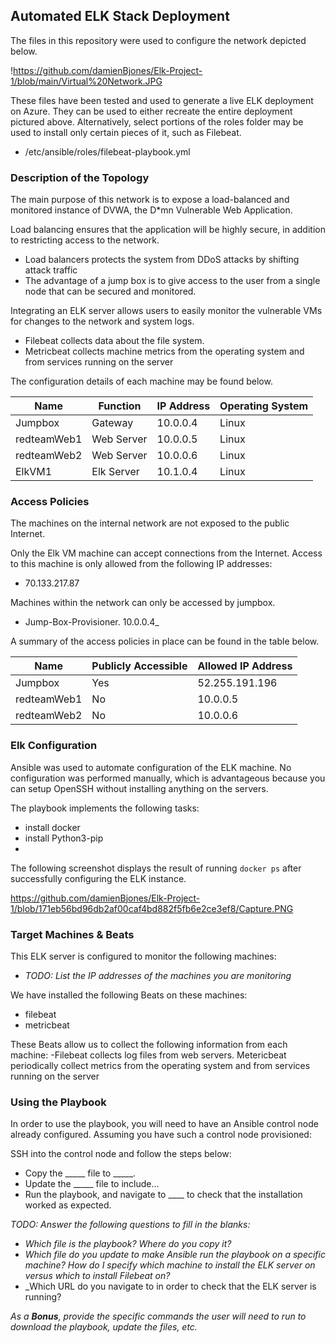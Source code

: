 ## Automated ELK Stack Deployment

The files in this repository were used to configure the network depicted below.

!https://github.com/damienBjones/Elk-Project-1/blob/main/Virtual%20Network.JPG

These files have been tested and used to generate a live ELK deployment on Azure. They can be used to either recreate the entire deployment pictured above. Alternatively, select portions of the roles folder may be used to install only certain pieces of it, such as Filebeat.

  - /etc/ansible/roles/filebeat-playbook.yml

### Description of the Topology

The main purpose of this network is to expose a load-balanced and monitored instance of DVWA, the D*mn Vulnerable Web Application.

Load balancing ensures that the application will be highly secure, in addition to restricting access to the network.
-  Load balancers protects the system from DDoS attacks by shifting attack traffic
-  The advantage of a jump box is to give access to the user from a single node that can be secured and monitored.

Integrating an ELK server allows users to easily monitor the vulnerable VMs for changes to the network and system logs.
-  Filebeat collects data about the file system.
- Metricbeat collects machine metrics  from the operating system and from services running on the server

The configuration details of each machine may be found below.

| Name        | Function   | IP Address | Operating System |
|-------------|------------|------------|------------------|
| Jumpbox     | Gateway    | 10.0.0.4   | Linux            |
| redteamWeb1 | Web Server | 10.0.0.5   | Linux            |
| redteamWeb2 | Web Server | 10.0.0.6   | Linux            |
| ElkVM1      | Elk Server | 10.1.0.4   | Linux            |

### Access Policies

The machines on the internal network are not exposed to the public Internet. 

Only the Elk VM machine can accept connections from the Internet. Access to this machine is only allowed from the following IP addresses:
- 70.133.217.87

Machines within the network can only be accessed by jumpbox.
- Jump-Box-Provisioner. 10.0.0.4_

A summary of the access policies in place can be found in the table below.

| Name        | Publicly Accessible | Allowed IP Address |
|-------------|---------------------|--------------------|
| Jumpbox     | Yes                 | 52.255.191.196     |
| redteamWeb1 | No                  | 10.0.0.5           |
| redteamWeb2 | No                  | 10.0.0.6           |

### Elk Configuration

Ansible was used to automate configuration of the ELK machine. No configuration was performed manually, which is advantageous because you can setup OpenSSH without installing anything on the servers.

The playbook implements the following tasks:
- install docker
- install Python3-pip
- 

The following screenshot displays the result of running `docker ps` after successfully configuring the ELK instance.

https://github.com/damienBjones/Elk-Project-1/blob/171eb56bd96db2af00caf4bd882f5fb6e2ce3ef8/Capture.PNG

### Target Machines & Beats
This ELK server is configured to monitor the following machines:
- _TODO: List the IP addresses of the machines you are monitoring_

We have installed the following Beats on these machines:
- filebeat
- metricbeat

These Beats allow us to collect the following information from each machine:
-Filebeat collects log files from web servers.
Metericbeat periodically collect metrics from the operating system and from services running on the server

### Using the Playbook
In order to use the playbook, you will need to have an Ansible control node already configured. Assuming you have such a control node provisioned: 

SSH into the control node and follow the steps below:
- Copy the _____ file to _____.
- Update the _____ file to include...
- Run the playbook, and navigate to ____ to check that the installation worked as expected.

_TODO: Answer the following questions to fill in the blanks:_
- _Which file is the playbook? Where do you copy it?_
- _Which file do you update to make Ansible run the playbook on a specific machine? How do I specify which machine to install the ELK server on versus which to install Filebeat on?_
- _Which URL do you navigate to in order to check that the ELK server is running?

_As a **Bonus**, provide the specific commands the user will need to run to download the playbook, update the files, etc._
